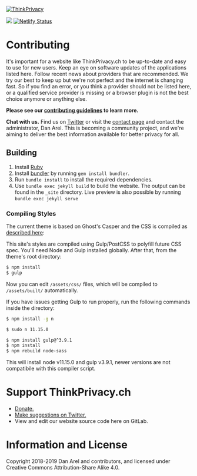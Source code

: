 [![ThinkPrivacy](https://www.thinkprivacy.ch/assets/images/2019_logo.png)](https://www.thinkprivacy.ch/)

[![](https://img.shields.io/badge/Made%20With-Jekyll-green.svg)](https://jekyllrb.com/) [![Netlify Status](https://api.netlify.com/api/v1/badges/2cff0d22-54e5-45ca-9350-305b5258c551/deploy-status)](https://app.netlify.com/sites/inspiring-cray-be7eef/deploys)

# Contributing

It's important for a website like ThinkPrivacy.ch to be up-to-date and easy to use for new users. Keep an eye on software updates of the applications listed here. Follow recent news about providers that are recommended. We try our best to keep up but we're not perfect and the internet is changing fast. So if you find an error, or you think a provider should not be listed here, or a qualified service provider is missing or a browser plugin is not the best choice anymore or anything else.

**Please see our [contributing guidelines](.gitlab/CONTRIBUTING.md) to learn more.**

**Chat with us.** Find us on [Twitter](https://www.twitter.com/ThinkPrivacyIO) or visit the [contact page](https://thinkprivacy.ch/contact.html) and contact the administrator, Dan Arel. This is becoming a community project, and we're aiming to deliver the best information available for better privacy for all.

## Building

1. Install [Ruby](https://www.ruby-lang.org/en/documentation/installation/)
1. Install [bundler](https://bundler.ch/) by running `gem install bundler`.
1. Run `bundle install` to install the required dependencies.
1. Use `bundle exec jekyll build` to build the website. The output can be found in the `_site` directory.  Live preview is also possible by running `bundle exec jekyll serve`

### Compiling Styles

The current theme is based on Ghost's Casper and the CSS is compiled as [described here](https://github.com/tryghost/casper#development):

This site's styles are compiled using Gulp/PostCSS to polyfill future CSS spec. You'll need Node and Gulp installed globally. After that, from the theme's root directory:

```bash
$ npm install
$ gulp
```

Now you can edit `/assets/css/` files, which will be compiled to `/assets/built/` automatically.

If you have issues getting Gulp to run properly, run the following commands inside the directory:

```bash
$ npm install -g n

$ sudo n 11.15.0

$ npm install gulp@^3.9.1
$ npm install 
$ npm rebuild node-sass
```

This will install node v11.15.0 and gulp v3.9.1, newer versions are not compatibile with this compiler script. 

# Support ThinkPrivacy.ch

- [Donate.](https://thinkprivacy.ch/donate.html)
- [Make suggestions on Twitter.](https://www.twitter.com/ThinkPrivacyIO)
- View and edit our website source code here on GitLab.

# Information and License

Copyright 2018-2019 Dan Arel and contributors, and licensed under Creative Commons Attribution-Share Alike 4.0.
